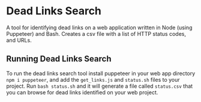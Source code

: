 # Dead Links Search

A tool for identifying dead links on a web application written in Node (using Puppeteer) and Bash. Creates a csv file with a list of HTTP status codes, and URLs.

## Running Dead Links Search

To run the dead links search tool install puppeteer in your web app directory `npm i puppeteer`, and add the `get_links.js` and `status.sh` files to your project. Run `bash status.sh` and it will generate a file called `status.csv` that you can browse for dead links identified on your web project.
